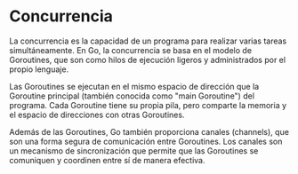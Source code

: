 # Concurrencia

La concurrencia es la capacidad de un programa para realizar varias tareas simultáneamente. En Go, la concurrencia se basa en el modelo de Goroutines, que son como hilos de ejecución ligeros y administrados por el propio lenguaje.

Las Goroutines se ejecutan en el mismo espacio de dirección que la Goroutine principal (también conocida como "main Goroutine") del programa. Cada Goroutine tiene su propia pila, pero comparte la memoria y el espacio de direcciones con otras Goroutines.

Además de las Goroutines, Go también proporciona canales (channels), que son una forma segura de comunicación entre Goroutines. Los canales son un mecanismo de sincronización que permite que las Goroutines se comuniquen y coordinen entre sí de manera efectiva.

